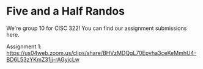 # Five and a Half Randos

We're group 10 for CISC 322! You can find our assignment submissions here.

Assignment 1: https://us04web.zoom.us/clips/share/BHVzMDQgL70Epvha3ceKeMmhU4-BD6L53zYKmZ31jj-rAGyjcLw